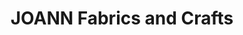 ---
title: "JOANN Fabrics and Crafts"
url: /fairway-commons/joann-fabrics-and-crafts/
shop: craft
---